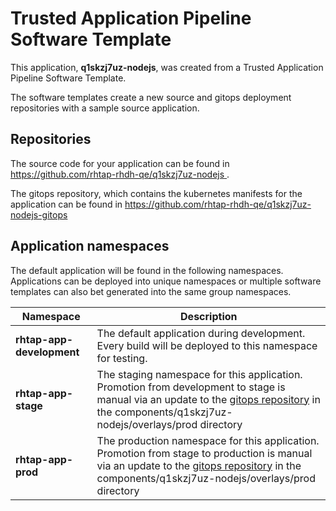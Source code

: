 # Trusted Application Pipeline Software Template

This application, **q1skzj7uz-nodejs**, was created from a Trusted Application Pipeline Software Template.

The software templates create a new source and gitops deployment repositories with a sample source application. 

## Repositories

The source code for your application can be found in [https://github.com/rhtap-rhdh-qe/q1skzj7uz-nodejs ](https://github.com/rhtap-rhdh-qe/q1skzj7uz-nodejs ).
 
The gitops repository, which contains the kubernetes manifests for the application can be found in 
[https://github.com/rhtap-rhdh-qe/q1skzj7uz-nodejs-gitops ](https://github.com/rhtap-rhdh-qe/q1skzj7uz-nodejs-gitops ) 

## Application namespaces 

The default application will be found in the following namespaces. Applications can be deployed into unique namespaces or multiple software templates can also bet generated into the same group namespaces.  

|  Namespace   |  Description   |  
| -------- | -------- |   
| **rhtap-app-development** | The default application during development. Every build will be deployed to this namespace for testing. | 
| **rhtap-app-stage** | The staging namespace for this application. Promotion from development to stage is manual via an update to the [gitops repository](https://github.com/rhtap-rhdh-qe/q1skzj7uz-nodejs-gitops ) in the components/q1skzj7uz-nodejs/overlays/prod directory |  
| **rhtap-app-prod** | The production namespace for this application. Promotion from stage to production is manual via an update to the [gitops repository](https://github.com/rhtap-rhdh-qe/q1skzj7uz-nodejs-gitops ) in the components/q1skzj7uz-nodejs/overlays/prod directory | 